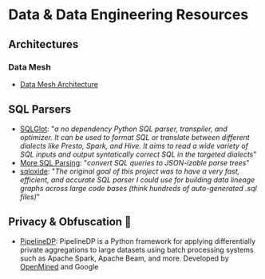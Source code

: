 # Data & Data Engineering Resources

## Architectures

### Data Mesh
- [Data Mesh Architecture](https://www.datamesh-architecture.com/)

## SQL Parsers
- [SQLGlot](https://github.com/tobymao/sqlglot): "_a no dependency Python SQL parser, transpiler, and optimizer. It can be used to format SQL or translate between different dialects like Presto, Spark, and Hive. It aims to read a wide variety of SQL inputs and output syntatically correct SQL in the targeted dialects_"
- [More SQL Parsing](https://github.com/klahnakoski/mo-sql-parsing): "_convert SQL queries to JSON-izable parse trees_"
- [sqloxide](https://github.com/wseaton/sqloxide): "_The original goal of this project was to have a very fast, efficient, and accurate SQL parser I could use for building data lineage graphs across large code bases (think hundreds of auto-generated .sql files)_"

## Privacy & Obfuscation 🔐
- [PipelineDP](https://github.com/OpenMined/PipelineDP): PipelineDP is a Python framework for applying differentially private aggregations to large datasets using batch processing systems such as Apache Spark, Apache Beam, and more. Developed by [OpenMined](https://www.openmined.org/) and Google
